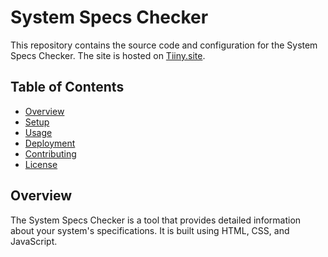 # System Specs Checker

This repository contains the source code and configuration for the System Specs Checker. The site is hosted on [Tiiny.site](https://thelip.tiiny.site).

## Table of Contents

- [Overview](#overview)
- [Setup](#setup)
- [Usage](#usage)
- [Deployment](#deployment)
- [Contributing](#contributing)
- [License](#license)

## Overview

The System Specs Checker is a tool that provides detailed information about your system's specifications. It is built using HTML, CSS, and JavaScript.

